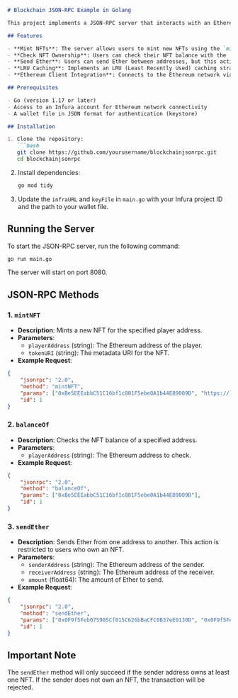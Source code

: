 ```markdown
# Blockchain JSON-RPC Example in Golang

This project implements a JSON-RPC server that interacts with an Ethereum smart contract for minting NFTs and checking their balances. It utilizes the Go programming language and the `go-ethereum` package for Ethereum interactions.

## Features

- **Mint NFTs**: The server allows users to mint new NFTs using the `mintNFT` method.
- **Check NFT Ownership**: Users can check their NFT balance with the `balanceOf` method.
- **Send Ether**: Users can send Ether between addresses, but this action is restricted to users who own an NFT.
- **LRU Caching**: Implements an LRU (Least Recently Used) caching strategy for optimized balance retrieval.
- **Ethereum Client Integration**: Connects to the Ethereum network via Infura.

## Prerequisites

- Go (version 1.17 or later)
- Access to an Infura account for Ethereum network connectivity
- A wallet file in JSON format for authentication (keystore)

## Installation

1. Clone the repository:
   ```bash
   git clone https://github.com/yourusername/blockchainjsonrpc.git
   cd blockchainjsonrpc
   ```

2. Install dependencies:
   ```bash
   go mod tidy
   ```

3. Update the `infraURL` and `keyFile` in `main.go` with your Infura project ID and the path to your wallet file.

## Running the Server

To start the JSON-RPC server, run the following command:
```bash
go run main.go
```
The server will start on port 8080.

## JSON-RPC Methods

### 1. `mintNFT`

- **Description**: Mints a new NFT for the specified player address.
- **Parameters**:
  - `playerAddress` (string): The Ethereum address of the player.
  - `tokenURI` (string): The metadata URI for the NFT.
- **Example Request**:
```json
{
    "jsonrpc": "2.0",
    "method": "mintNFT",
    "params": ["0xBe5EEEabbC51C16bf1c801F5ebe0A1b44E89009D", "https://link-to-tokenURI"],
    "id": 1
}
```

### 2. `balanceOf`

- **Description**: Checks the NFT balance of a specified address.
- **Parameters**:
  - `playerAddress` (string): The Ethereum address to check.
- **Example Request**:
```json
{
    "jsonrpc": "2.0",
    "method": "balanceOf",
    "params": ["0xBe5EEEabbC51C16bf1c801F5ebe0A1b44E89009D"],
    "id": 1
}
```

### 3. `sendEther`

- **Description**: Sends Ether from one address to another. This action is restricted to users who own an NFT.
- **Parameters**:
  - `senderAddress` (string): The Ethereum address of the sender.
  - `receiverAddress` (string): The Ethereum address of the receiver.
  - `amount` (float64): The amount of Ether to send.
- **Example Request**:
```json
{
    "jsonrpc": "2.0",
    "method": "sendEther",
    "params": ["0x0F9f5Feb075985Cf015C626bBaCFC0B37eE0130D", "0x0F9f5Feb075985Cf015C626bBaCFC0B37eE0130D", 0.01],
    "id": 1
}
```

## Important Note
The `sendEther` method will only succeed if the sender address owns at least one NFT. If the sender does not own an NFT, the transaction will be rejected.



